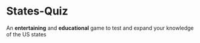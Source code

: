 # States-Quiz
An <b>entertaining</b> and <b>educational</b> game to test and expand your knowledge of the US states
